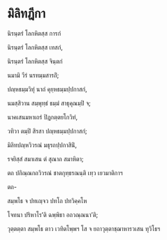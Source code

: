 <h1>มิลิทฎีกา</h1>
<p>
นิรนฺตรํ โลกหิตสฺส การกํ  
  
นิรนฺตรํ โลกหิตสฺส เทสกํ,  
  
นิรนฺตรํ โลกหิตสฺส จินฺตกํ  
  
นมามิ วีรํ นรทมฺมสารถิํ;  
</p>
  
<p>
ปญฺหธมฺมวิทุํ นาถํ คุยฺหธมฺมปฺปกาสกํ,  
  
นมสฺสิวาน สมฺพุทฺธํ ธมฺมํ สาธุคุณมฺปิ จ;  
</p>
  
<p>
นาคเสนมหาเถรํ ปิฎกตฺตยโกวิทํ,  
  
วทิวา ตมฺปิ สิรสา ปญฺหธมฺมปฺปกาสกํ;  
</p>
  
<p>
มิลิทปญฺหวิวรณํ มธุรถปฺปกาสินิํ,  
  
รจยิสฺสํ สมาเสน ตํ สุณาถ สมาหิตา;  
</p>
  
<p> ตถ ปกิณฺณกถวิวรณํ ชาตกุทฺธรณนฺติ เทฺว เยวมาติกาฯ</p>


<p>ตถ-</p>


<p>
สมฺพโธ จ ปทเญฺจว ปทโถ ปทวิคฺคโห  
  
โจทนา ปริหาโร’ติ ฉพฺพิธา อถวณฺณนา’ติ;  
  
<p>วุตฺตตฺตา สมฺพโธ ตาว เวทิตโพฺพฯ โส จ ยถาวุตฺตาชฺฌาหารวเสน ทุวิโธฯ</p>





